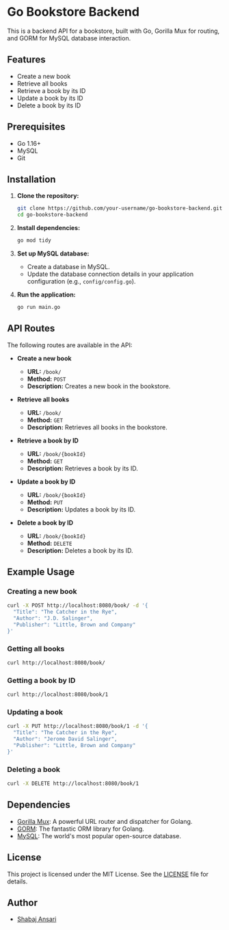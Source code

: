 # Go Bookstore Backend

This is a backend API for a bookstore, built with Go, Gorilla Mux for routing, and GORM for MySQL database interaction.

## Features

- Create a new book
- Retrieve all books
- Retrieve a book by its ID
- Update a book by its ID
- Delete a book by its ID

## Prerequisites

- Go 1.16+
- MySQL
- Git

## Installation

1. **Clone the repository:**
   ```sh
   git clone https://github.com/your-username/go-bookstore-backend.git
   cd go-bookstore-backend
   ```

2. **Install dependencies:**
   ```sh
   go mod tidy
   ```

3. **Set up MySQL database:**
   - Create a database in MySQL.
   - Update the database connection details in your application configuration (e.g., `config/config.go`).

4. **Run the application:**
   ```sh
   go run main.go
   ```

## API Routes

The following routes are available in the API:

- **Create a new book**
  - **URL:** `/book/`
  - **Method:** `POST`
  - **Description:** Creates a new book in the bookstore.
  
- **Retrieve all books**
  - **URL:** `/book/`
  - **Method:** `GET`
  - **Description:** Retrieves all books in the bookstore.

- **Retrieve a book by ID**
  - **URL:** `/book/{bookId}`
  - **Method:** `GET`
  - **Description:** Retrieves a book by its ID.

- **Update a book by ID**
  - **URL:** `/book/{bookId}`
  - **Method:** `PUT`
  - **Description:** Updates a book by its ID.

- **Delete a book by ID**
  - **URL:** `/book/{bookId}`
  - **Method:** `DELETE`
  - **Description:** Deletes a book by its ID.

## Example Usage

### Creating a new book

```sh
curl -X POST http://localhost:8080/book/ -d '{
  "Title": "The Catcher in the Rye",
  "Author": "J.D. Salinger",
  "Publisher": "Little, Brown and Company"
}'
```

### Getting all books

```sh
curl http://localhost:8080/book/
```

### Getting a book by ID

```sh
curl http://localhost:8080/book/1
```

### Updating a book

```sh
curl -X PUT http://localhost:8080/book/1 -d '{
  "Title": "The Catcher in the Rye",
  "Author": "Jerome David Salinger",
  "Publisher": "Little, Brown and Company"
}'
```

### Deleting a book

```sh
curl -X DELETE http://localhost:8080/book/1
```

## Dependencies

- [Gorilla Mux](https://github.com/gorilla/mux): A powerful URL router and dispatcher for Golang.
- [GORM](https://gorm.io/): The fantastic ORM library for Golang.
- [MySQL](https://www.mysql.com/): The world's most popular open-source database.

## License

This project is licensed under the MIT License. See the [LICENSE](LICENSE) file for details.

## Author

- [Shabaj Ansari](https://github.com/SHabaj.dev)
